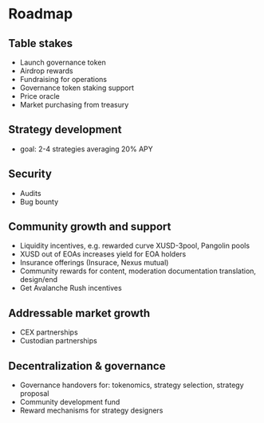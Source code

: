 # Roadmap
## Table stakes
* Launch governance token
* Airdrop rewards
* Fundraising for operations
* Governance token staking support
* Price oracle
* Market purchasing from treasury
## Strategy development
* goal: 2-4 strategies averaging 20% APY
## Security
* Audits
* Bug bounty
## Community growth and support
* Liquidity incentives, e.g. rewarded curve XUSD-3pool, Pangolin pools
* XUSD out of EOAs increases yield for EOA holders
* Insurance offerings (Insurace, Nexus mutual)
* Community rewards for content, moderation documentation translation, design/end
* Get Avalanche Rush incentives
## Addressable market growth
* CEX partnerships
* Custodian partnerships
## Decentralization & governance
* Governance handovers for: tokenomics, strategy selection, strategy proposal
* Community development fund
* Reward mechanisms for strategy designers

